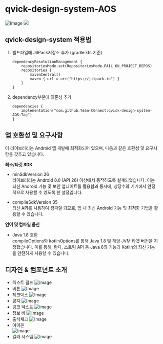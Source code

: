 # qvick-design-system-AOS
![Image](https://github.com/user-attachments/assets/551b3e46-7091-40b4-8c1d-6617949e7106) 
[![](https://jitpack.io/v/Team-C0nnect/qvick-design-system-AOS.svg)](https://jitpack.io/#Team-C0nnect/qvick-design-system-AOS)

## qvick-design-system 적용법
1. 빌드파일에 JitPack저장소 추가 (gradle.kts 기준)   
   ```
   dependencyResolutionManagement {
       repositoriesMode.set(RepositoriesMode.FAIL_ON_PROJECT_REPOS)
       repositories {
           mavenCentral()
           maven { url = uri("https://jitpack.io") }
       }
   }
   ```
2. dependency부분에 의존성 추가   
    ```
    dependencies {
        implementation("com.github.Team-C0nnect:qvick-design-system-AOS:Tag")
    }
   ```
   
## 앱 호환성 및 요구사항 
이 라이브러리는 Android 앱 개발에 최적화되어 있으며, 다음과 같은 호환성 및 요구사항을 갖추고 있습니다.  

**최소/타깃 SDK**
- minSdkVersion 26  
라이브러리는 Android 8.0 (API 26) 이상에서 동작하도록 설계되었습니다. 
이는 최신 Android 기능 및 보안 업데이트를 활용함과 동시에, 상당수의 기기에서 안정적으로 사용할 수 있도록 한 설정입니다.

- compileSdkVersion 35  
최신 API를 사용하여 컴파일 되므로, 앱 내 최신 Android 기능 및 최적화 기법을 활용할 수 있습니다.

**언어 및 컴파일 옵션**
- Java 1.8 호환  
   compileOptions와 kotlinOptions를 통해 Java 1.8 및 해당 JVM 타겟 버전을 지정했습니다. 
   이를 통해, 람다, 스트림 API 등 Java 8의 기능과 Kotlin의 최신 기능을 안전하게 사용할 수 있습니다.

## 디자인 & 컴포넌트 소개
- 텍스트 필드
  ![Image](https://github.com/user-attachments/assets/96352bf2-9ccf-4dd0-a579-4425fe0bd8b0)
- 버튼
  ![Image](https://github.com/user-attachments/assets/d9b47ecb-f857-416c-99fd-1cbd5e948a6b)
- 체크박스
  ![Image](https://github.com/user-attachments/assets/619a8276-cfc7-4775-bbf8-7a12dd786ec4)
- 공지
  ![Image](https://github.com/user-attachments/assets/4e08ede4-f6db-41d3-a227-d9861acff8d2)
- 링크 텍스트
  ![Image](https://github.com/user-attachments/assets/92852823-15f8-4a6c-89cb-23094afda1ae)
- 정보 바
  ![Image](https://github.com/user-attachments/assets/04874639-b594-4f88-8bae-76be745ae618)
- 출석체크
  ![Image](https://github.com/user-attachments/assets/fa578a50-3acc-4210-8b69-bbc1fce17626)
- 아이콘  
  ![Image](https://github.com/user-attachments/assets/14607a6b-1b4e-4696-88fb-22a47a4bce9d)
- 컬러 시스템
  ![Image](https://github.com/user-attachments/assets/c84023d5-4180-48d0-8bd5-6e4c9d8dd8f1)